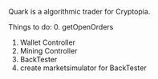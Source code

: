 Quark is a algorithmic trader for Cryptopia.

Things to do:
0. getOpenOrders
1. Wallet Controller
2. Mining Controller
3. BackTester
4. create marketsimulator for BackTester